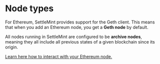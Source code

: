 # Node types

For Ethereum, SettleMint provides support for the Geth client. This means that when you add an Ethereum node, you get a **Geth node** by default.

All nodes running in SettleMint are configured to be **archive nodes**, meaning they all include all previous states of a given blockchain since its origin.

[Learn here how to interact with your Ethereum node.](3_ethereum-connect-to-a-node.md)
